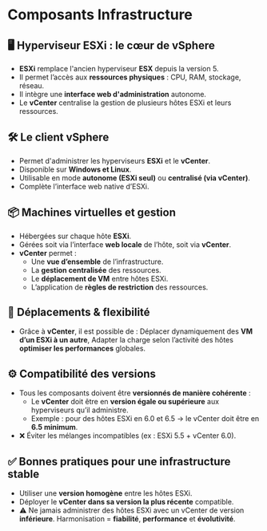 # Composants Infrastructure

## **🖥️ Hyperviseur ESXi : le cœur de vSphere**

- **ESXi** remplace l'ancien hyperviseur **ESX** depuis la version 5.
- Il permet l’accès aux **ressources physiques** : CPU, RAM, stockage, réseau.
- Il intègre une **interface web d'administration** autonome.
- Le **vCenter** centralise la gestion de plusieurs hôtes ESXi et leurs ressources.



## **🛠️ Le client vSphere**

- Permet d'administrer les hyperviseurs **ESXi** et le **vCenter**.
- Disponible sur **Windows et Linux**.
- Utilisable en mode **autonome (ESXi seul)** ou **centralisé (via vCenter)**.
- Complète l’interface web native d’ESXi.



## **📦 Machines virtuelles et gestion**

- Hébergées sur chaque hôte **ESXi**.
- Gérées soit via l’interface **web locale** de l’hôte, soit via **vCenter**.
- **vCenter** permet :
  - Une **vue d’ensemble** de l’infrastructure.
  - La **gestion centralisée** des ressources.
  - Le **déplacement de VM** entre hôtes ESXi.
  - L’application de **règles de restriction** des ressources.



## **🔁 Déplacements & flexibilité**

- Grâce à **vCenter**, il est possible de : Déplacer dynamiquement des **VM d’un ESXi à un autre**, Adapter la charge selon l’activité des hôtes **optimiser les performances** globales.



## **⚙️ Compatibilité des versions**

- Tous les composants doivent être **versionnés de manière cohérente** :
  - Le **vCenter** doit être en **version égale ou supérieure** aux hyperviseurs qu’il administre.
  - Exemple : pour des hôtes ESXi en 6.0 et 6.5 → le vCenter doit être en **6.5 minimum**.
- ❌ Éviter les mélanges incompatibles (ex : ESXi 5.5 + vCenter 6.0).



## **✅ Bonnes pratiques pour une infrastructure stable**

- Utiliser une **version homogène** entre les hôtes ESXi.
- Déployer le **vCenter dans sa version la plus récente** compatible.
- ⚠️ Ne jamais administrer des hôtes ESXi avec un vCenter de version **inférieure**. Harmonisation = **fiabilité**, **performance** et **évolutivité**.

